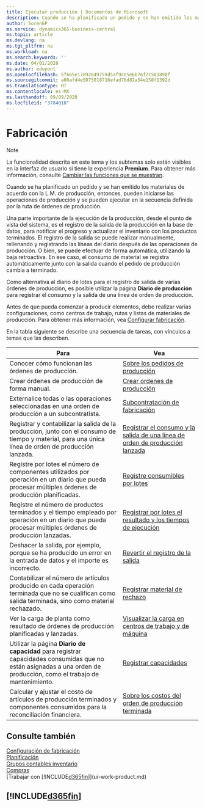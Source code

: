 ```yaml
---
title: Ejecutar producción | Documentos de Microsoft
description: Cuando se ha planificado un pedido y se han emitido los materiales de acuerdo con la L.M. de producción, entonces, pueden iniciarse las operaciones de producción y se pueden ejecutar en la secuencia definida por la ruta de órdenes de producción.
author: SorenGP
ms.service: dynamics365-business-central
ms.topic: article
ms.devlang: na
ms.tgt_pltfrm: na
ms.workload: na
ms.search.keywords: ''
ms.date: 04/01/2020
ms.author: edupont
ms.openlocfilehash: 5f665e17892649759d5af9ce5e6b76f2c583890f
ms.sourcegitcommit: a80afd4e5075018716efad76d82a54e158f1392d
ms.translationtype: HT
ms.contentlocale: es-MX
ms.lasthandoff: 09/09/2020
ms.locfileid: "3784018"
---
```

# <a name="manufacturing"></a>Fabricación
> [!NOTE]
> La funcionalidad descrita en este tema y los subtemas solo están visibles en la interfaz de usuario si tiene la experiencia **Premium**. Para obtener más información, consulte [Cambiar las funciones que se muestran](ui-experiences.md).

Cuando se ha planificado un pedido y se han emitido los materiales de acuerdo con la L.M. de producción, entonces, pueden iniciarse las operaciones de producción y se pueden ejecutar en la secuencia definida por la ruta de órdenes de producción.  

Una parte importante de la ejecución de la producción, desde el punto de vista del sistema, es el registro de la salida de la producción en la base de datos, para notificar el progreso y actualizar el inventario con los productos terminados. El registro de la salida se puede realizar manualmente, rellenando y registrando las líneas del diario después de las operaciones de producción. O bien, se puede efectuar de forma automática, utilizando la baja retroactiva. En ese caso, el consumo de material se registra automáticamente junto con la salida cuando el pedido de producción cambia a terminado.  

Como alternativa al diario de lotes para el registro de salida de varias órdenes de producción, es posible utilizar la página **Diario de producción** para registrar el consumo y la salida de una línea de orden de producción.

Antes de que pueda comenzar a producir elementos, debe realizar varias configuraciones, como centros de trabajo, rutas y listas de materiales de producción. Para obtener más información, vea [Configurar fabricación](production-configure-production-processes.md).

En la tabla siguiente se describe una secuencia de tareas, con vínculos a temas que las describen.   

|**Para**|**Vea**|  
|------------|-------------|  
|Conocer cómo funcionan las órdenes de producción.|[Sobre los pedidos de producción](production-about-production-orders.md)|
|Crear órdenes de producción de forma manual.|[Crear ordenes de producción](production-how-to-create-production-orders.md)|
|Externalice todas o las operaciones seleccionadas en una orden de producción a un subcontratista.|[Subcontratación de fabricación](production-how-to-subcontract-manufacturing.md)|
|Registrar y contabilizar la salida de la producción, junto con el consumo de tiempo y material, para una única línea de orden de producción lanzada.|[Registrar el consumo y la salida de una línea de orden de producción lanzada](production-how-to-register-consumption-and-output.md)|  
|Registre por lotes el número de componentes utilizados por operación en un diario que pueda procesar múltiples órdenes de producción planificadas.|[Registre consumibles por lotes](production-how-to-post-consumption.md)|
|Registre el número de productos terminados y el tiempo empleado por operación en un diario que pueda procesar múltiples órdenes de producción lanzadas.|[Registrar por lotes el resultado y los tiempos de ejecución](production-how-to-post-output-quantity.md)|
|Deshacer la salida, por ejemplo, porque se ha producido un error en la entrada de datos y el importe es incorrecto.  |[Revertir el registro de la salida](production-how-to-reverse-output-posting.md)|  
|Contabilizar el número de artículos producido en cada operación terminada que no se cualifican como salida terminada, sino como material rechazado.|[Registrar material de rechazo](production-how-to-post-scrap.md)|
|Ver la carga de planta como resultado de órdenes de producción planificadas y lanzadas.|[Visualizar la carga en centros de trabajo y de máquina](production-how-to-view-the-load-on-work-centers.md)|      
|Utilizar la página **Diario de capacidad** para registrar capacidades consumidas que no están asignadas a una orden de producción, como el trabajo de mantenimiento.|[Registrar capacidades](production-how-to-post-capacities.md)|  
|Calcular y ajustar el costo de artículos de producción terminados y componentes consumidos para la reconciliación financiera.|[Sobre los costos del orden de producción terminada](finance-about-finished-production-order-costs.md)|  

## <a name="see-also"></a>Consulte también  
[Configuración de fabricación](production-configure-production-processes.md)  
[Planificación](production-planning.md)      
[Grupos contables inventario](inventory-manage-inventory.md)  
[Compras](purchasing-manage-purchasing.md)  
[Trabajar con [!INCLUDE[d365fin](includes/d365fin_md.md)]](ui-work-product.md)

## [!INCLUDE[d365fin](includes/free_trial_md.md)]  
